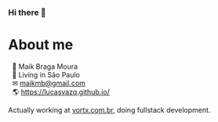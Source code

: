 ### Hi there 👋

# About me

&nbsp;&nbsp;👨 Maik Braga Moura
<br>&nbsp;&nbsp;📌 Living in São Paulo
<br>&nbsp;&nbsp;✉ maikmb@gmail.com
<br>&nbsp;&nbsp;🌎 https://lucasvazq.github.io/

Actually working at [vortx.com.br](Vórtx), doing fullstack development.
